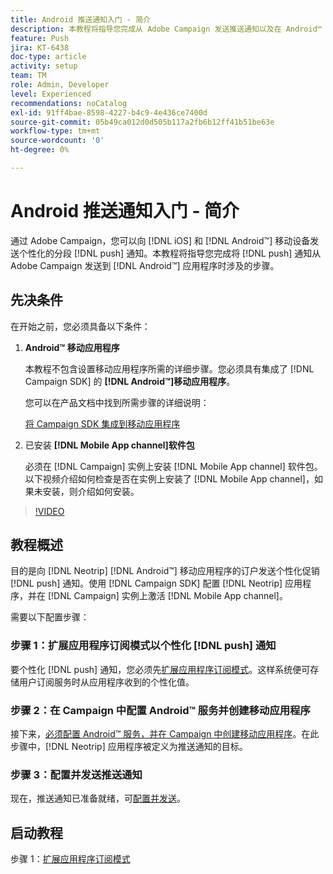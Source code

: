 ```yaml
---
title: Android 推送通知入门 - 简介
description: 本教程将指导您完成从 Adobe Campaign 发送推送通知以及在 Android™ 应用程序中接收这些通知所涉及的步骤。
feature: Push
jira: KT-6438
doc-type: article
activity: setup
team: TM
role: Admin, Developer
level: Experienced
recommendations: noCatalog
exl-id: 91ff4bae-8598-4227-b4c9-4e436ce7400d
source-git-commit: 05b49ca012d0d505b117a2fb6b12ff41b51be63e
workflow-type: tm+mt
source-wordcount: '0'
ht-degree: 0%

---
```


# Android 推送通知入门 - 简介

通过 Adobe Campaign，您可以向 [!DNL iOS] 和 [!DNL Android™] 移动设备发送个性化的分段 [!DNL push] 通知。本教程将指导您完成将 [!DNL push] 通知从 Adobe Campaign 发送到 [!DNL Android™] 应用程序时涉及的步骤。

## 先决条件

在开始之前，您必须具备以下条件：

1) **Android™ 移动应用程序**

   本教程不包含设置移动应用程序所需的详细步骤。您必须具有集成了 [!DNL Campaign SDK] 的 **[!DNL Android™]移动应用程序**。

   您可以在产品文档中找到所需步骤的详细说明：

   [将 Campaign SDK 集成到移动应用程序](https://experienceleague.adobe.com/docs/campaign-classic/using/sending-messages/sending-push-notifications/integrating-campaign-sdk-into-the-mobile-application.html?lang=zh-Hans)

2) 已安装 **[!DNL Mobile App channel]软件包**

   必须在 [!DNL Campaign] 实例上安装 [!DNL Mobile App channel] 软件包。以下视频介绍如何检查是否在实例上安装了 [!DNL Mobile App channel]，如果未安装，则介绍如何安装。

>[!VIDEO](https://video.tv.adobe.com/v/326544?quality=12&learn=on)

## 教程概述

目的是向 [!DNL Neotrip] [!DNL Android™] 移动应用程序的订户发送个性化促销 [!DNL push] 通知。使用 [!DNL Campaign SDK] 配置 [!DNL Neotrip] 应用程序，并在 [!DNL Campaign] 实例上激活 [!DNL Mobile App channel]。

需要以下配置步骤：

### 步骤 1：扩展应用程序订阅模式以个性化 [!DNL push] 通知

要个性化 [!DNL push] 通知，您必须先[扩展应用程序订阅模式](/help/tutorial-get-started-with-push-notifications-for-android/extend-the-app-subscription-schema.md)。这样系统便可存储用户订阅服务时从应用程序收到的个性化值。

### 步骤 2：在 Campaign 中配置 Android™ 服务并创建移动应用程序

接下来，[必须配置 Android™ 服务，并在 Campaign 中创建移动应用程序](/help/tutorial-get-started-with-push-notifications-for-android/configure-an-android-service-in-campaign.md)。在此步骤中，[!DNL Neotrip] 应用程序被定义为推送通知的目标。

### 步骤 3：配置并发送推送通知

现在，推送通知已准备就绪，可[配置并发送](/help/tutorial-get-started-with-push-notifications-for-android/configure-and-send-push-notifications.md)。

## 启动教程

步骤 1：[扩展应用程序订阅模式](/help/tutorial-get-started-with-push-notifications-for-android/extend-the-app-subscription-schema.md)
